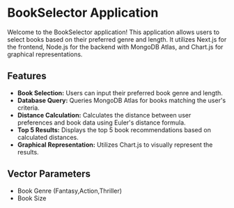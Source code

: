# BookSelector Application

Welcome to the BookSelector application! This application allows users to select books based on their preferred genre and length. It utilizes Next.js for the frontend, Node.js for the backend with MongoDB Atlas, and Chart.js for graphical representations.

## Features

- **Book Selection:** Users can input their preferred book genre and length.
- **Database Query:** Queries MongoDB Atlas for books matching the user's criteria.
- **Distance Calculation:** Calculates the distance between user preferences and book data using Euler's distance formula.
- **Top 5 Results:** Displays the top 5 book recommendations based on calculated distances.
- **Graphical Representation:** Utilizes Chart.js to visually represent the results.

## Vector Parameters

- Book Genre (Fantasy,Action,Thriller)
- Book Size
